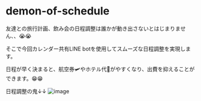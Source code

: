 # demon-of-schedule

友達との旅行計画、飲み会の日程調整は誰かが動き出さないとはじまりません、、😭😭

そこで今回カレンダー共有LINE botを使用してスムーズな日程調整を実現します。

日程が早く決まると、航空券🛩やホテル代🏨がやすくなり、出費を抑えることができます。😁😁

日程調整の鬼↓↓
![image](https://github.com/user-attachments/assets/cd3d1dd6-f90a-4f97-b3b7-90c355bc9539)
